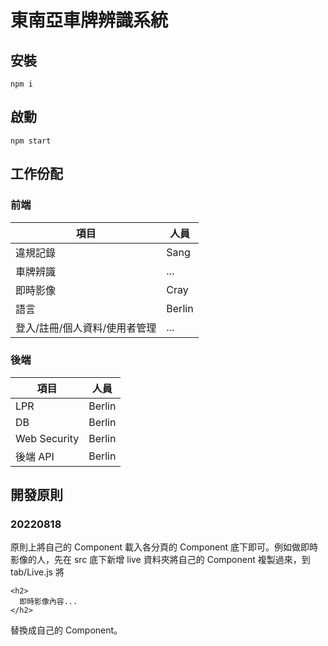 # 東南亞車牌辨識系統

## 安裝
```
npm i
```

## 啟動
```
npm start
```

## 工作份配

### 前端
|項目 |人員
|-|-
|違規記錄 | Sang
|車牌辨識 | ...
|即時影像 | Cray
|語言 | Berlin
|登入/註冊/個人資料/使用者管理 | ...

### 後端
|項目 |人員
|-|-
|LPR |Berlin
|DB |Berlin
|Web Security |Berlin
|後端 API |Berlin

## 開發原則

### 20220818
原則上將自己的 Component 載入各分頁的 Component 底下即可。例如做即時影像的人，先在 src 底下新增 live 資料夾將自己的 Component 複製過來，到 tab/Live.js 將
```
<h2>
  即時影像內容...
</h2>
```
替換成自己的 Component。